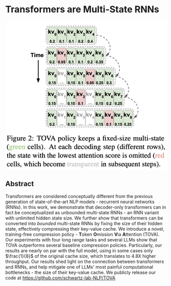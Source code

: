 # Transformers are Multi-State RNNs

![](tova.png)

## Abstract

Transformers are considered conceptually different from the previous
generation of state-of-the-art NLP models - recurrent neural networks (RNNs).
In this work, we demonstrate that decoder-only transformers can in fact be
conceptualized as unbounded multi-state RNNs - an RNN variant with unlimited
hidden state size. We further show that transformers can be converted into
$\textit{bounded}$ multi-state RNNs by fixing the size of their hidden state,
effectively compressing their key-value cache. We introduce a novel,
training-free compression policy - $\textbf{T}$oken $\textbf{O}$mission
$\textbf{V}$ia $\textbf{A}$ttention (TOVA). Our experiments with four long
range tasks and several LLMs show that TOVA outperforms several baseline
compression policies. Particularly, our results are nearly on par with the full
model, using in some cases only $\frac{1}{8}$ of the original cache size, which
translates to 4.8X higher throughput. Our results shed light on the connection
between transformers and RNNs, and help mitigate one of LLMs' most painful
computational bottlenecks - the size of their key-value cache. We publicly
release our code at https://github.com/schwartz-lab-NLP/TOVA

